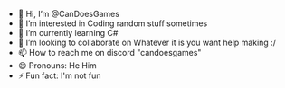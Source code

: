 - 👋 Hi, I’m @CanDoesGames
- 👀 I’m interested in Coding random stuff sometimes
- 🌱 I’m currently learning C#
- 💞️ I’m looking to collaborate on Whatever it is you want help making :/
- 📫 How to reach me on discord "candoesgames"
- 😄 Pronouns: He Him
- ⚡ Fun fact: I'm not fun

<!---
CanDoesGames/CanDoesGames is a ✨ special ✨ repository because its `README.md` (this file) appears on your GitHub profile.
You can click the Preview link to take a look at your changes.
--->

